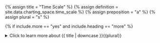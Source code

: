 <!--------------------------------------------- TITLE AND DEFINITION starts -->

{% assign title = "Time Scale" %}
{% assign definition = site.data.charting_space.time_scale %}
{% assign preposition = "a" %}
{% assign plural = "s" %}

<!--------------------------------------------- TITLE AND DEFINITION ends -->

{% if include.more == "yes" and include.heading == "more" %}
<details class="detailsCollapsible"><summary class="nobr">Click to learn more about {{ title | downcase }}{{plural}}
</summary>
{% endif %}

{% if include.heading != "" and include.heading != "more" %}
{{include.heading}} {{title}}
{% endif %}

{% if include.icon != "no" %} 

{% if include.table == "yes" and include.icon != "no" %}
<table class="definitionTable"><tr><td>
{% endif %}

<img src='images/icons/{{include.icon}}{{ title | downcase | replace: " ", "-" }}.png' />

{% if include.table == "yes" and include.icon != "no" %}
</td><td>
{% endif %}

{% endif %}

{% if include.definition == "bold" %}

<strong>{{ definition }}</strong>

{% else %}

{{ definition }}

{% endif %}

{% if include.table == "yes" and include.icon != "no" %}
</td></tr></table>
{% endif %}

{% if include.more == "yes" and include.content == "more" and include.heading != "more" %}
<details class="detailsCollapsible"><summary class="nobr">Click to learn more about {{ title | downcase }}{{plural}}
</summary>
{% endif %}

{% if include.content != "no" %}

<!--------------------------------------------- CONTENT starts -->

{{include.heading}}### Scale Minimum and Maximum Values

A time scale has a minimum and a maximum value. The minimum value is the value at the left border of the chart. The maximum, is the value at the right border of the chart.

In technical terms, the minimum and maximum scale values are constantly changing as, whenever you pan across the charts, you are directly affecting the minimum and maximum scale values. That said, the actual scale doesn't change when panning across a chart.

{{include.heading}}### Automatic Scale

The system features an automatic adjustment of the scale, which is turned on by default in our shared workspaces. The scale may be automatic in its minimum value, in its maximum value, or both. 

When the scale is automatic in the minimum value, the scale is adjusted so that the chart shows all data from the beginning of the market. Panning the charts under such setting has the effect of compressing and decompressing the data against the left border of the chart.

When the scale is automatic in the maximum value, the scale is adjusted so that the chart shows all data until the end of the market. In such case, panning the charts has the effect of compresssing and decompressing the data against the right border of the chart.

When the scale is automatic in both the minimum and maximum value, the scale is adjusted so that the chart shows the whole market. In such case, when you click and drag to pan the charts, the settings turns back to manual on both ends of the chart.

{% include note.html content="Having the time scale set to automatic by default helps finding the data as soon as it starts being processed the first time you run the Masters bot instances." %}

{{include.heading}}### Manual Scale

The system features a manual mode. When in manual mode the scale does not change, even if the minimum and maximum values change while panning through a chart. This is the natural state of the time scale. 

<!--------------------------------------------- CONTENT ends -->

{% endif %}

{% if include.charts != "" %}

{{include.charts}} Controlling the {{title}} from the Charts

<!--------------------------------------------- CHARTS starts -->

{{include.charts}}# Automatic Scale

To change the automatic scale settings, place the mouse pointer over the corresponding time box, press the <kbd>Shift</kbd> key and slowly scroll the wheel of the mouse. The action cycles through the different possible scale automation settings. Notice a tiny green triangle below and/or above the rate scale icon. 

* A triangle pointing right means that the maximum value of the scale is automatic. 

* A triangle pointing left means that the minimum value of the scale is automatic.

* Both triangles present at the same time means that both minimum and maximum values are automatic.

* No triangle means that both minimum and maximum values are in manual mode.

{{include.charts}}# Manual Scale

When either or both minimum and maximum values are in manual mode, you may adjust the scale to your liking. Place the mouse pointer over the time box and scroll the wheel of the mouse. The scale will increase or decrease accordingly, depending on which values are set to manual.

Notice that, while changing the scale, a number is displayed replacing the actual datetime. This is a reference value of the scale, that may serve for comparison purposes, with scales in other charts.

{% include note.html content="This action has no effect when both minimum and maximum values are set to automatic mode." %}

<!--------------------------------------------- CHARTS ends -->

{% endif %}

{% if include.more == "yes" and include.content != "more" and include.heading != "more" %}
<details class="detailsCollapsible"><summary class="nobr">Click to learn more about {{ title | downcase }}{{plural}}
</summary>
{% endif %}

{% if include.adding != "" %}

{{include.adding}} Adding {{preposition}} {{title}} Node

<!--------------------------------------------- ADDING starts -->

To add a time scale, select *Add Time Scale* on the time machine node menu.

<!--------------------------------------------- ADDING ends -->

{% endif %}

{% if include.configuring != "" %}

{{include.configuring}} Configuring the {{title}}

<!--------------------------------------------- CONFIGURING starts -->

Select *Configure Rate Scale* on the menu to access the configuration.

```json
{
    "fromDate": "2019-05-02T20:07:50.872Z",
    "toDate": "2019-05-22T20:28:21.515Z",
    "autoMinScale": false,
    "autoMaxScale": false
}
```

* ```minValue``` is a date in the Epoch time format that represents the value of the scale at the left border of the chart.

* ```maxValue``` is a date in the Epoch time format that represents the value of the scale at the right border of the chart.

* ```autoMinScale``` sets the mode of the scale for the minimum value; ```true``` sets the value to automatic, ```false``` sets the value to manual. 

* ```autoMaxScale``` sets the mode of the scale for the maximum value; ```true``` sets the value to automatic, ```false``` sets the value to manual. 

{% include note.html content="The ```minValue``` and ```maxValue``` may be entered via the design space and the charts. Both input methods are synchronized and the resulting values are stored in the node." %}

<!--------------------------------------------- CONFIGURING ends -->

{% endif %}

{% if include.more == "yes" %}
</details>
{% endif %}
